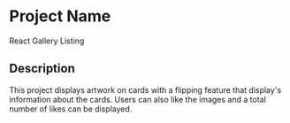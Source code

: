 # Project Name

React Gallery Listing

## Description

This project displays artwork on cards with a flipping feature that display's information about the cards. Users can also like the images and a total number of likes can be displayed.
